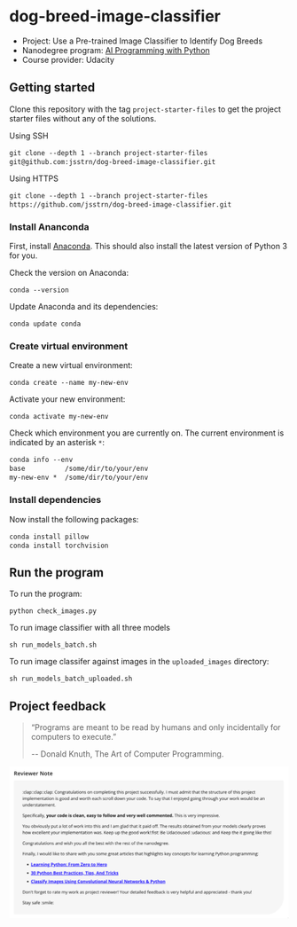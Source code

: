 # dog-breed-image-classifier

- Project: Use a Pre-trained Image Classifier to Identify Dog Breeds
- Nanodegree
  program: [AI Programming with Python](https://www.udacity.com/course/ai-programming-python-nanodegree--nd089)
- Course provider: Udacity

## Getting started

Clone this repository with the tag `project-starter-files` to get the project starter files without any of the
solutions.

Using SSH

```shell
git clone --depth 1 --branch project-starter-files git@github.com:jsstrn/dog-breed-image-classifier.git 
```

Using HTTPS

```shell
git clone --depth 1 --branch project-starter-files https://github.com/jsstrn/dog-breed-image-classifier.git
```

### Install Ananconda

First, install [Anaconda](https://www.anaconda.com/download/). This should also install the latest version of Python 3
for you.

Check the version on Anaconda:

```shell
conda --version
```

Update Anaconda and its dependencies:

```shell
conda update conda
```

### Create virtual environment

Create a new virtual environment:

```shell
conda create --name my-new-env
```

Activate your new environment:

```shell
conda activate my-new-env
```

Check which environment you are currently on. The current environment is indicated by an asterisk `*`:

```shell
conda info --env
base          /some/dir/to/your/env
my-new-env *  /some/dir/to/your/env
```

### Install dependencies

Now install the following packages:

```shell
conda install pillow
conda install torchvision
```

## Run the program

To run the program:

```shell
python check_images.py
```

To run image classifier with all three models

```shell
sh run_models_batch.sh
```

To run image classifer against images in the `uploaded_images` directory:

```shell
sh run_models_batch_uploaded.sh
```

## Project feedback

> “Programs are meant to be read by humans and only incidentally for computers to execute.”
>
> -- Donald Knuth, The Art of Computer Programming.

![img.png](img.png)
